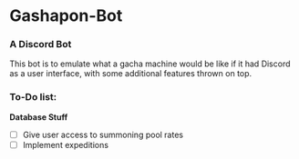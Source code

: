 # Gashapon-Bot   

### A Discord Bot   
This bot is to emulate what a gacha machine would be like if it had Discord as a user interface, with some additional features thrown on top.

### To-Do list:
**Database Stuff**
- [ ] Give user access to summoning pool rates
- [ ] Implement expeditions
